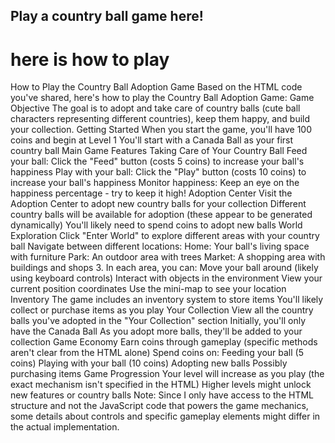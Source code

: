 ## Play a country ball game here!
# here is how to play
How to Play the Country Ball Adoption Game
Based on the HTML code you've shared, here's how to play the Country Ball Adoption Game:
Game Objective
The goal is to adopt and take care of country balls (cute ball characters representing different countries), keep them happy, and build your collection.
Getting Started
When you start the game, you'll have 100 coins and begin at Level 1
You'll start with a Canada Ball as your first country ball
Main Game Features
Taking Care of Your Country Ball
Feed your ball: Click the "Feed" button (costs 5 coins) to increase your ball's happiness
Play with your ball: Click the "Play" button (costs 10 coins) to increase your ball's happiness
Monitor happiness: Keep an eye on the happiness percentage - try to keep it high!
Adoption Center
Visit the Adoption Center to adopt new country balls for your collection
Different country balls will be available for adoption (these appear to be generated dynamically)
You'll likely need to spend coins to adopt new balls
World Exploration
Click "Enter World" to explore different areas with your country ball
Navigate between different locations:
Home: Your ball's living space with furniture
Park: An outdoor area with trees
Market: A shopping area with buildings and shops
3. In each area, you can:
Move your ball around (likely using keyboard controls)
Interact with objects in the environment
View your current position coordinates
Use the mini-map to see your location
Inventory
The game includes an inventory system to store items
You'll likely collect or purchase items as you play
Your Collection
View all the country balls you've adopted in the "Your Collection" section
Initially, you'll only have the Canada Ball
As you adopt more balls, they'll be added to your collection
Game Economy
Earn coins through gameplay (specific methods aren't clear from the HTML alone)
Spend coins on:
Feeding your ball (5 coins)
Playing with your ball (10 coins)
Adopting new balls
Possibly purchasing items
Game Progression
Your level will increase as you play (the exact mechanism isn't specified in the HTML)
Higher levels might unlock new features or country balls
Note: Since I only have access to the HTML structure and not the JavaScript code that powers the game mechanics, some details about controls and specific gameplay elements might differ in the actual implementation.
